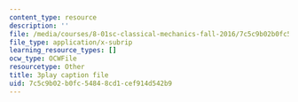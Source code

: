 ```yaml
---
content_type: resource
description: ''
file: /media/courses/8-01sc-classical-mechanics-fall-2016/7c5c9b02b0fc54848cd1cef914d542b9_lw9W32ezQhM.vtt
file_type: application/x-subrip
learning_resource_types: []
ocw_type: OCWFile
resourcetype: Other
title: 3play caption file
uid: 7c5c9b02-b0fc-5484-8cd1-cef914d542b9
---
```


